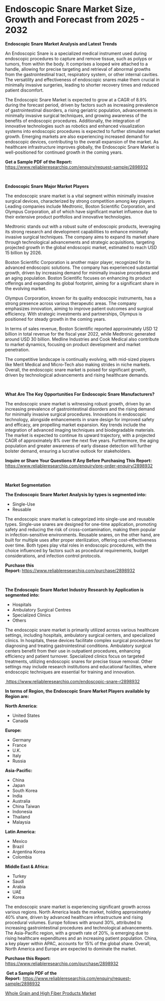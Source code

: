 <p><h1>Endoscopic Snare Market Size, Growth and Forecast from 2025 - 2032</h1></p><p><strong>Endoscopic Snare Market Analysis and Latest Trends</strong></p>
<p><p>An Endoscopic Snare is a specialized medical instrument used during endoscopic procedures to capture and remove tissue, such as polyps or tumors, from within the body. It comprises a looped wire attached to a handle, allowing for precise targeting and retrieval of abnormal growths from the gastrointestinal tract, respiratory system, or other internal cavities. The versatility and effectiveness of endoscopic snares make them crucial in minimally invasive surgeries, leading to shorter recovery times and reduced patient discomfort.</p><p>The Endoscopic Snare Market is expected to grow at a CAGR of 8.9% during the forecast period, driven by factors such as increasing prevalence of gastrointestinal disorders, a rising geriatric population, advancements in minimally invasive surgical techniques, and growing awareness of the benefits of endoscopic procedures. Additionally, the integration of innovative technologies such as robotics and enhanced visualization systems into endoscopic procedures is expected to further stimulate market growth. Emerging markets are also experiencing increased demand for endoscopic devices, contributing to the overall expansion of the market. As healthcare infrastructure improves globally, the Endoscopic Snare Market is well-positioned for continued growth in the coming years.</p></p>
<p><strong>Get a Sample PDF of the Report:&nbsp;</strong> <a href="https://www.reliableresearchiq.com/enquiry/request-sample/2898932?utm_campaign=2713&utm_medium=2&utm_source=Github&utm_content=ia&utm_term=15032025&utm_id=endoscopic-snare">https://www.reliableresearchiq.com/enquiry/request-sample/2898932</a></p>
<p>&nbsp;</p>
<p><strong>Endoscopic Snare Major Market Players</strong></p>
<p><p>The endoscopic snare market is a vital segment within minimally invasive surgical devices, characterized by strong competition among key players. Leading companies include Medtronic, Boston Scientific Corporation, and Olympus Corporation, all of which have significant market influence due to their extensive product portfolios and innovative technologies.</p><p>Medtronic stands out with a robust suite of endoscopic products, leveraging its strong research and development capabilities to enhance minimally invasive surgical techniques. The company aims to expand its market share through technological advancements and strategic acquisitions, targeting projected growth in the global endoscopic market, estimated to reach USD 15 billion by 2026.</p><p>Boston Scientific Corporation is another major player, recognized for its advanced endoscopic solutions. The company has experienced substantial growth, driven by increasing demand for minimally invasive procedures and an aging population. Boston Scientific focuses on enhancing its product offerings and expanding its global footprint, aiming for a significant share in the evolving market.</p><p>Olympus Corporation, known for its quality endoscopic instruments, has a strong presence across various therapeutic areas. The company emphasizes innovation, aiming to improve patient outcomes and surgical efficiency. With strategic investments and partnerships, Olympus is positioned for steady growth in the coming years.</p><p>In terms of sales revenue, Boston Scientific reported approximately USD 12 billion in total revenue for the fiscal year 2022, while Medtronic generated around USD 30 billion. Medline Industries and Cook Medical also contribute to market dynamics, focusing on product development and market penetration.</p><p>The competitive landscape is continually evolving, with mid-sized players like Merit Medical and Micro-Tech also making strides in niche markets. Overall, the endoscopic snare market is poised for significant growth, driven by technological advancements and rising healthcare demands.</p></p>
<p>&nbsp;</p>
<p><strong>What Are The Key Opportunities For Endoscopic Snare Manufacturers?</strong></p>
<p><p>The endoscopic snare market is witnessing robust growth, driven by an increasing prevalence of gastrointestinal disorders and the rising demand for minimally invasive surgical procedures. Innovations in endoscopic technology, alongside enhancements in snare design for improved safety and efficacy, are propelling market expansion. Key trends include the integration of advanced imaging techniques and biodegradable materials. The market is expected to continue its upward trajectory, with a projected CAGR of approximately 8% over the next five years. Furthermore, the aging population and greater awareness of early disease detection will further bolster demand, ensuring a lucrative outlook for stakeholders.</p></p>
<p><strong>Inquire or Share Your Questions If Any Before Purchasing This Report:</strong> <a href="https://www.reliableresearchiq.com/enquiry/pre-order-enquiry/2898932?utm_campaign=2713&utm_medium=2&utm_source=Github&utm_content=ia&utm_term=15032025&utm_id=endoscopic-snare">https://www.reliableresearchiq.com/enquiry/pre-order-enquiry/2898932</a></p>
<p>&nbsp;</p>
<p><strong>Market Segmentation</strong></p>
<p><strong>The Endoscopic Snare Market Analysis by types is segmented into:</strong></p>
<p><ul><li>Single-Use</li><li>Reusable</li></ul></p>
<p><p>The endoscopic snare market is categorized into single-use and reusable types. Single-use snares are designed for one-time application, promoting safety and reducing the risk of cross-contamination, making them popular in infection-sensitive environments. Reusable snares, on the other hand, are built for multiple uses after proper sterilization, offering cost-effectiveness over time. Both types play vital roles in endoscopic procedures, with the choice influenced by factors such as procedural requirements, budget considerations, and infection control protocols.</p></p>
<p><strong>Purchase this Report:&nbsp;</strong><a href="https://www.reliableresearchiq.com/purchase/2898932?utm_campaign=2713&utm_medium=2&utm_source=Github&utm_content=ia&utm_term=15032025&utm_id=endoscopic-snare">https://www.reliableresearchiq.com/purchase/2898932</a></p>
<p>&nbsp;</p>
<p><strong>The Endoscopic Snare Market Industry Research by Application is segmented into:</strong></p>
<p><ul><li>Hospitals</li><li>Ambulatory Surgical Centres</li><li>Specialized Clinics</li><li>Others</li></ul></p>
<p><p>The endoscopic snare market is primarily utilized across various healthcare settings, including hospitals, ambulatory surgical centers, and specialized clinics. In hospitals, these devices facilitate complex surgical procedures for diagnosing and treating gastrointestinal conditions. Ambulatory surgical centers benefit from their use in outpatient procedures, enhancing efficiency and patient turnover. Specialized clinics focus on targeted treatments, utilizing endoscopic snares for precise tissue removal. Other settings may include research institutions and educational facilities, where endoscopic techniques are essential for training and innovation.</p></p>
<p><a href="https://www.reliableresearchiq.com/endoscopic-snare-r2898932?utm_campaign=2713&utm_medium=2&utm_source=Github&utm_content=ia&utm_term=15032025&utm_id=endoscopic-snare">&nbsp;https://www.reliableresearchiq.com/endoscopic-snare-r2898932</a></p>
<p><strong>In terms of Region, the Endoscopic Snare Market Players available by Region are:</strong></p>
<p>
    <p> <strong> North America: </strong>
        <ul>
            <li>United States</li>
            <li>Canada</li>
        </ul>
        </p> 
    <p> <strong> Europe: </strong>
        <ul>
            <li>Germany</li>
            <li>France</li>
            <li>U.K.</li>
            <li>Italy</li>
            <li>Russia</li>
        </ul>
        </p> 
    <p> <strong> Asia-Pacific: </strong>
        <ul>
            <li>China</li>
            <li>Japan</li>
            <li>South Korea</li>
            <li>India</li>
            <li>Australia</li>
            <li>China Taiwan</li>
            <li>Indonesia</li>
            <li>Thailand</li>
            <li>Malaysia</li>
        </ul>
        </p> 
    <p> <strong> Latin America: </strong>
        <ul>
            <li>Mexico</li>
            <li>Brazil</li>
            <li>Argentina Korea</li>
            <li>Colombia</li>
        </ul>
        </p> 
    <p> <strong> Middle East & Africa: </strong>
        <ul>
            <li>Turkey</li>
            <li>Saudi</li>
            <li>Arabia</li>
            <li>UAE</li>
            <li>Korea</li>
        </ul>
    </p>
    </p>
<p><p>The endoscopic snare market is experiencing significant growth across various regions. North America leads the market, holding approximately 40% share, driven by advanced healthcare infrastructure and rising procedural volumes. Europe follows with around 30%, attributed to increasing gastrointestinal procedures and technological advancements. The Asia-Pacific region, with a growth rate of 20%, is emerging due to rising healthcare expenditures and an increasing patient population. China, a key player within APAC, accounts for 15% of the global share. Overall, North America and Europe are expected to dominate the market.</p></p>
<p><strong>Purchase this Report: </strong><a href="https://www.reliableresearchiq.com/purchase/2898932?utm_campaign=2713&utm_medium=2&utm_source=Github&utm_content=ia&utm_term=15032025&utm_id=endoscopic-snare">https://www.reliableresearchiq.com/purchase/2898932</a></p>
<p>&nbsp;<strong>Get a Sample PDF of the Report:&nbsp;&nbsp;</strong><a href="https://www.reliableresearchiq.com/enquiry/request-sample/2898932?utm_campaign=2713&utm_medium=2&utm_source=Github&utm_content=ia&utm_term=15032025&utm_id=endoscopic-snare">https://www.reliableresearchiq.com/enquiry/request-sample/2898932</a></p>
<p><strong></strong></p>
<p><p><a href="https://github.com/pelahotayabe/Market-Research-Report-List-1/blob/main/whole-grain-and-high-fiber-products-market.md?utm_campaign=2713&utm_medium=2&utm_source=Github&utm_content=ia&utm_term=15032025&utm_id=endoscopic-snare">Whole Grain and High Fiber Products Market</a></p></p>